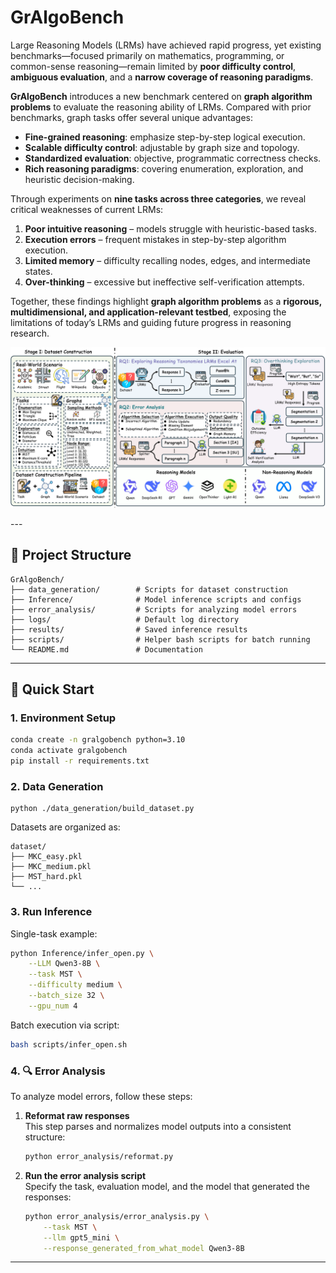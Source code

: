 

# GrAlgoBench

Large Reasoning Models (LRMs) have achieved rapid progress, yet existing benchmarks—focused primarily on mathematics, programming, or common-sense reasoning—remain limited by **poor difficulty control**, **ambiguous evaluation**, and a **narrow coverage of reasoning paradigms**.  

**GrAlgoBench** introduces a new benchmark centered on **graph algorithm problems** to evaluate the reasoning ability of LRMs. Compared with prior benchmarks, graph tasks offer several unique advantages:  

- **Fine-grained reasoning**: emphasize step-by-step logical execution.  
- **Scalable difficulty control**: adjustable by graph size and topology.  
- **Standardized evaluation**: objective, programmatic correctness checks.  
- **Rich reasoning paradigms**: covering enumeration, exploration, and heuristic decision-making.  

Through experiments on **nine tasks across three categories**, we reveal critical weaknesses of current LRMs:  

1. **Poor intuitive reasoning** – models struggle with heuristic-based tasks.  
2. **Execution errors** – frequent mistakes in step-by-step algorithm execution.  
3. **Limited memory** – difficulty recalling nodes, edges, and intermediate states.  
4. **Over-thinking** – excessive but ineffective self-verification attempts.  

Together, these findings highlight **graph algorithm problems** as a **rigorous, multidimensional, and application-relevant testbed**, exposing the limitations of today’s LRMs and guiding future progress in reasoning research.  

<p align="center">

<img src="overview.png" alt="GrAlgoBench Overview" width="600">

</p>
---

## 📂 Project Structure

```
GrAlgoBench/
├── data_generation/        # Scripts for dataset construction
├── Inference/              # Model inference scripts and configs
├── error_analysis/         # Scripts for analyzing model errors
├── logs/                   # Default log directory
├── results/                # Saved inference results
├── scripts/                # Helper bash scripts for batch running
└── README.md               # Documentation
```

---

## 🚀 Quick Start

### 1. Environment Setup
```bash
conda create -n gralgobench python=3.10
conda activate gralgobench
pip install -r requirements.txt
```

### 2. Data Generation
```
python ./data_generation/build_dataset.py
```

Datasets are organized as:
```
dataset/
├── MKC_easy.pkl
├── MKC_medium.pkl
├── MST_hard.pkl
└── ...
```

### 3. Run Inference
Single-task example:
```bash
python Inference/infer_open.py \
    --LLM Qwen3-8B \
    --task MST \
    --difficulty medium \
    --batch_size 32 \
    --gpu_num 4
```

Batch execution via script:
```bash
bash scripts/infer_open.sh
```


### 4. 🔍 Error Analysis

To analyze model errors, follow these steps:

1. **Reformat raw responses**  
   This step parses and normalizes model outputs into a consistent structure:  

   ```bash
   python error_analysis/reformat.py
   ```

2. **Run the error analysis script**  
   Specify the task, evaluation model, and the model that generated the responses:  

   ```bash
   python error_analysis/error_analysis.py \
       --task MST \
       --llm gpt5_mini \
       --response_generated_from_what_model Qwen3-8B
   ```

---



